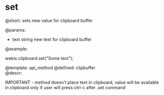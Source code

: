 set
=============

@short: sets new value for clipboard buffer

@params:
- text    string    new text for clipboard buffer


@example:

webix.clipboard.set("Some text");

@template:	api_method
@defined:	clipbuffer	
@descr:

IMPORTANT - method doesn't place text in clipboard, value will be available in clipboard only if user will press ctrl-c after .set command



